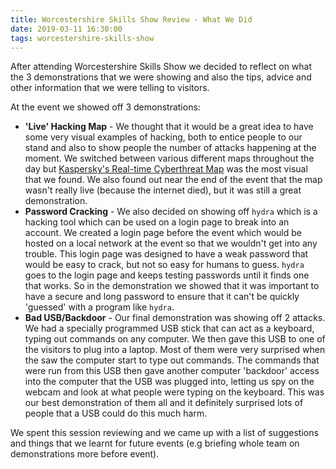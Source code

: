 ```yaml
---
title: Worcestershire Skills Show Review - What We Did
date: 2019-03-11 16:30:00
tags: worcestershire-skills-show
---
```

After attending Worcestershire Skills Show we decided to reflect on what the 3 demonstrations that we were showing and also the tips, advice and other information that we were telling to visitors.

At the event we showed off 3 demonstrations:
* **'Live' Hacking Map** - We thought that it would be a great idea to have some very visual examples of hacking, both to entice people to our stand and also to show people the number of attacks happening at the moment. We switched between various different maps throughout the day but [Kaspersky's Real-time Cyberthreat Map](https://cybermap.kaspersky.com/) was the most visual that we found. We also found out near the end of the event that the map wasn't really live (because the internet died), but it was still a great demonstration.
* **Password Cracking** - We also decided on showing off `hydra` which is a hacking tool which can be used on a login page to break into an account. We created a login page before the event which would be hosted on a local network at the event so that we wouldn't get into any trouble. This login page was designed to have a weak password that would be easy to crack, but not so easy for humans to guess. `hydra` goes to the login page and keeps testing passwords until it finds one that works. So in the demonstration we showed that it was important to have a secure and long password to ensure that it can't be quickly 'guessed' with a program like `hydra`.
* **Bad USB/Backdoor** - Our final demonstration was showing off 2 attacks. We had a specially programmed USB stick that can act as a keyboard, typing out commands on any computer. We then gave this USB to one of the visitors to plug into a laptop. Most of them were very surprised when the saw the computer start to type out commands. The commands that were run from this USB then gave another computer 'backdoor' access into the computer that the USB was plugged into, letting us spy on the webcam and look at what people were typing on the keyboard. This was our best demonstration of them all and it definitely surprised lots of people that a USB could do this much harm.

We spent this session reviewing and we came up with a list of suggestions and things that we learnt for future events (e.g briefing whole team on demonstrations more before event).